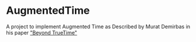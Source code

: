 AugmentedTime
=============

A project to implement Augmented Time as Described by Murat Demirbas in his
paper ["Beyond TrueTime"](http://www.cse.buffalo.edu/~demirbas/publications/augmentedTime.pdf)
